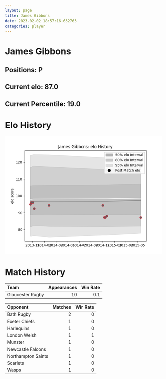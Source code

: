 ```yaml
---  
layout: page  
title: James Gibbons  
date: 2023-02-02 18:57:16.632763  
categories: player  
---
```

# James Gibbons

## Positions: P

## Current elo: 87.0

## Current Percentile: 19.0

# Elo History


![elo history](history_JamesGibbons.png)
# Match History


| Team             |   Appearances |   Win Rate |
|:-----------------|--------------:|-----------:|
| Gloucester Rugby |            10 |        0.1 |

| Opponent           |   Matches |   Win Rate |
|:-------------------|----------:|-----------:|
| Bath Rugby         |         2 |          0 |
| Exeter Chiefs      |         1 |          0 |
| Harlequins         |         1 |          0 |
| London Welsh       |         1 |          1 |
| Munster            |         1 |          0 |
| Newcastle Falcons  |         1 |          0 |
| Northampton Saints |         1 |          0 |
| Scarlets           |         1 |          0 |
| Wasps              |         1 |          0 |